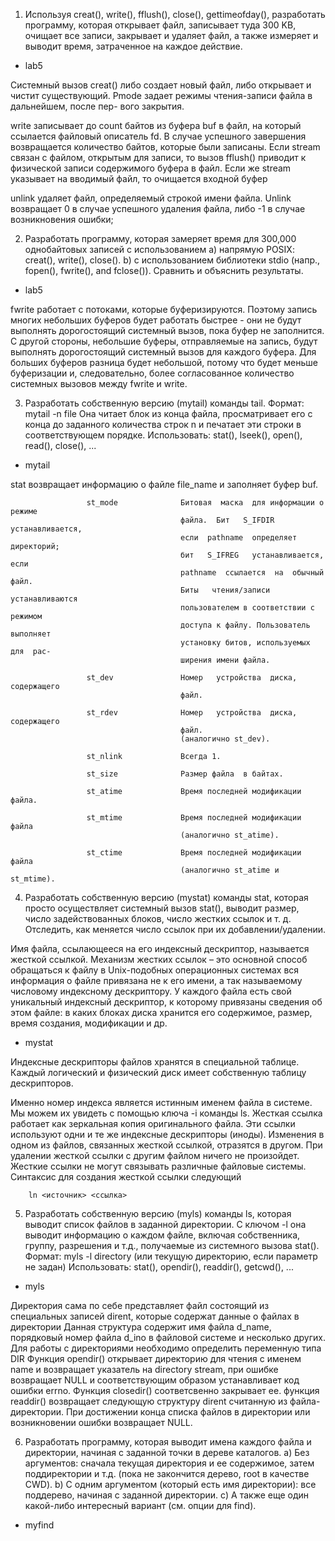 1. Используя creat(), write(), fflush(), close(), gettimeofday(), разработать программу, которая
открывает файл,
записывает туда 300 KB,
очищает все записи,
закрывает и
удаляет файл,
а также измеряет и выводит время, затраченное на каждое действие.

- lab5

Системный вызов  creat()  либо создает  новый файл,
либо открывает и чистит существующий.  Pmode задает
режимы чтения-записи файла в дальнейшем, после пер-
вого закрытия.

write записывает до count байтов из буфера buf в файл, на который ссылается файловый описатель fd.
В случае успешного завершения возвращается количество байтов, которые были записаны.
Если stream связан с файлом, открытым для записи, то вызов fflush() приводит к физической записи содержимого буфера в файл. Если же stream указывает на вводимый файл, то очищается входной буфер
  
unlink удаляет файл,  определяемый строкой имени файла. Unlink возвращает 0 в случае успешного удаления файла,
      либо -1 в случае возникновения ошибки; 
      
2. Разработать программу, которая замеряет время для 300,000 однобайтовых записей с использованием
a) напрямую POSIX: creat(), write(), close().
b) с использованием библиотеки stdio (напр., fopen(), fwrite(), and fclose()).
Сравнить и объяснить результаты.

- lab5

fwrite работает с потоками, которые буферизируются. 
Поэтому запись многих небольших буферов будет работать быстрее - они не будут выполнять дорогостоящий системный вызов, 
пока буфер не заполнится. С другой стороны, небольшие буферы, отправляемые на запись, будут выполнять дорогостоящий системный
вызов для каждого буфера. Для больших буферов разница будет небольшой, потому что будет меньше буферизации и, следовательно,
более согласованное количество системных вызовов между fwrite и write.

3. Разработать собственную версию (mytail) команды tail.
Формат: mytail -n file
Она читает блок из конца файла, просматривает его с конца до заданного количества строк n и печатает эти строки
в соответствующем порядке.
Использовать: stat(), lseek(), open(), read(), close(), ...

- mytail

stat возвращает информацию о файле file_name и заполняет буфер buf. 
                                 
                     st_mode              Битовая  маска  для информации о режиме
                                          файла.  Бит   S_IFDIR  устанавливается,
                                          если  pathname  определяет  директорий;
                                          бит   S_IFREG   устанавливается,   если
                                          pathname  ссылается  на  обычный  файл.
                                          Биты   чтения/записи    устанавливаются
                                          пользователем в соответствии с  режимом
                                          доступа к файлу. Пользователь выполняет
                                          установку битов, используемых для  рас-
                                          ширения имени файла.

                     st_dev               Номер   устройства  диска,  содержащего
                                          файл.

                     st_rdev              Номер   устройства  диска,  содержащего
                                          файл.
                                          (аналогично st_dev).

                     st_nlink             Всегда 1.

                     st_size              Размер файла  в байтах.

                     st_atime             Время последней модификации файла.

                     st_mtime             Время последней модификации файла
                                          (аналогично st_atime).

                     st_ctime             Время последней модификации файла
                                          (аналогично st_atime и st_mtime).
                      
                      
4. Разработать собственную версию (mystat) команды stat, которая просто осуществляет системный вызов stat(), выводит
размер, число задействованных блоков, число жестких ссылок и т. д. Отследить, как меняется число ссылок при их добавлении/удалении.

Имя файла, ссылающееся на его индексный дескриптор, называется жесткой ссылкой. Механизм жестких ссылок – это основной способ обращаться к файлу в Unix-подобных операционных системах
 вся информация о файле привязана не к его имени, а так называемому числовому индексному дескриптору. У каждого файла есть свой уникальный индексный дескриптор, к которому привязаны сведения об этом файле: в каких блоках диска хранится его содержимое, размер, время создания, модификации и др.

- mystat

Индексные дескрипторы файлов хранятся в специальной таблице. Каждый логический и физический диск имеет собственную таблицу дескрипторов.

Именно номер индекса является истинным именем файла в системе. Мы можем их увидеть с помощью ключа -i команды ls.
Жесткая ссылка работает как зеркальная копия оригинального файла. Эти ссылки используют одни и те же индексные дескрипторы (иноды). Изменения в одном из файлов, связанных жесткой ссылкой, отразятся в другом. При удалении жесткой ссылки с другим файлом ничего не произойдет. Жесткие ссылки не могут связывать различные файловые системы. Синтаксис для создания жесткой ссылки следующий

        ln <источник> <ссылка>
        
5. Разработать собственную версию (myls) команды ls, которая выводит список файлов в заданной директории.
С ключом -l она выводит информацию о каждом файле, включая собственника, группу, разрешения и т.д., получаемые из системного
вызова stat().
Формат: myls -l directory (или текущую директорию, если параметр не задан)
Использовать: stat(), opendir(), readdir(), getcwd(), ...

- myls

Директория сама по себе представляет файл состоящий из специальных записей dirent, которые содержат данные о файлах в директории
Данная структура содержит имя файла d_name, порядковый номер файла d_ino в файловой системе и несколько других.
Для работы с директориями необходимо определить переменную типа DIR
Функция opendir() открывает директорию для чтения с именем name и возвращает указатель на directory stream, при ошибке возвращает NULL и соответствующим образом устанавливает код ошибки errno. Функция closedir() соответсвенно закрывает ее.
функция readdir() возвращает следующую структуру dirent считанную из файла-директории. При достижении конца списка файлов в директории или возникновении ошибки возвращает NULL.



6. Разработать программу, которая выводит имена каждого файла и директории, начиная с заданной точки в дереве каталогов.
a) Без аргументов: сначала текущая директория и ее содержимое, затем поддиректории и т.д. (пока не закончится дерево,
root в качестве CWD).
b) С одним аргументом (который есть имя директории): все поддерево, начиная с заданной директории.
c) А также еще один какой-либо интересный вариант (см. опции для find).

- myfind
